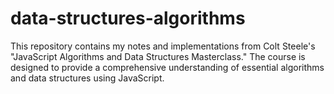 # data-structures-algorithms
 This repository contains my notes and implementations from Colt Steele's "JavaScript Algorithms and Data Structures Masterclass." The course is designed to provide a comprehensive understanding of essential algorithms and data structures using JavaScript.
